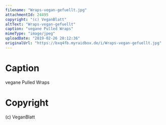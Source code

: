 ```yaml
---
filename: "Wraps-vegan-gefuellt.jpg"
attachmentId: 24495
copyright: "(c) VeganBlatt"
altText: "Wraps-vegan-gefuellt"
caption: "vegane Pulled Wraps"
mimeType: "image/jpeg"
uploadDate: "2019-02-26 20:12:36"
originalUrl: "https://bxq4fb.myraidbox.de/i/Wraps-vegan-gefuellt.jpg"
---
```


# Caption

vegane Pulled Wraps

# Copyright

(c) VeganBlatt
